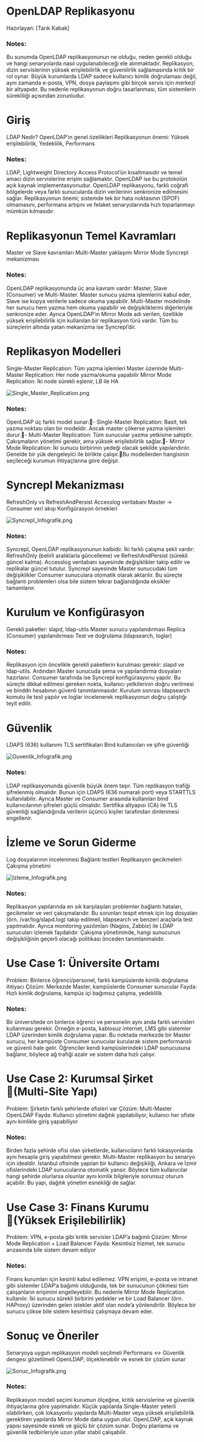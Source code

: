 <!-- Slide number: 1 -->
# OpenLDAP Replikasyonu

Hazırlayan: [Tarık Kabak]

### Notes:

Bu sunumda OpenLDAP replikasyonunun ne olduğu, neden gerekli olduğu ve hangi senaryolarda nasıl uygulanabileceği ele alınmaktadır. Replikasyon, dizin servislerinin yüksek erişilebilirlik ve güvenilirlik sağlamasında kritik bir rol oynar. Büyük kurumlarda LDAP sadece kullanıcı kimlik doğrulaması değil, aynı zamanda e-posta, VPN, dosya paylaşımı gibi birçok servis için merkezî bir altyapıdır. Bu nedenle replikasyonun doğru tasarlanması, tüm sistemlerin sürekliliği açısından zorunludur.

<!-- Slide number: 2 -->
# Giriş

LDAP Nedir?
OpenLDAP’ın genel özellikleri
Replikasyonun önemi: Yüksek erişilebilirlik, Yedeklilik, Performans

### Notes:
LDAP, Lightweight Directory Access Protocol’ün kısaltmasıdır ve temel amacı dizin servislerine erişim sağlamaktır. OpenLDAP ise bu protokolün açık kaynak implementasyonudur. OpenLDAP replikasyonu, farklı coğrafi bölgelerde veya farklı sunucularda dizin verilerinin senkronize edilmesini sağlar. Replikasyonun önemi; sistemde tek bir hata noktasının (SPOF) olmamasını, performans artışını ve felaket senaryolarında hızlı toparlanmayı mümkün kılmasıdır.

<!-- Slide number: 3 -->
# Replikasyonun Temel Kavramları

Master ve Slave kavramları
Multi-Master yaklaşımı
Mirror Mode
Syncrepl mekanizması

### Notes:
OpenLDAP replikasyonunda üç ana kavram vardır: Master, Slave (Consumer) ve Multi-Master. Master sunucu yazma işlemlerini kabul eder, Slave ise kopya verilerle sadece okuma yapabilir. Multi-Master modelinde her sunucu hem yazma hem okuma yapabilir ve değişikliklerini diğerleriyle senkronize eder. Ayrıca OpenLDAP’ın Mirror Mode adı verilen, özellikle yüksek erişilebilirlik için kullanılan bir replikasyon türü vardır. Tüm bu süreçlerin altında yatan mekanizma ise Syncrepl’dir.

<!-- Slide number: 4 -->
# Replikasyon Modelleri

Single-Master Replication: Tüm yazma işlemleri Master üzerinde
Multi-Master Replication: Her node yazma/okuma yapabilir
Mirror Mode Replication: İki node sürekli eşlenir, LB ile HA

![Single_Master_Replication.png](Picture3.jpg)

### Notes:
OpenLDAP üç farklı model sunar:- Single-Master Replication: Basit, tek yazma noktası olan bir modeldir. Ancak master çökerse yazma işlemleri durur.- Multi-Master Replication: Tüm sunucular yazma yetkisine sahiptir. Çakışmaların yönetimi gerekir, ama yüksek erişilebilirlik sağlar.- Mirror Mode Replication: İki sunucu birbirinin yedeği olacak şekilde yapılandırılır. Genelde bir yük dengeleyici ile birlikte çalışır.Bu modellerden hangisinin seçileceği kurumun ihtiyaçlarına göre değişir.

<!-- Slide number: 5 -->
# Syncrepl Mekanizması

RefreshOnly vs RefreshAndPersist
Accesslog veritabanı
Master → Consumer veri akışı
Konfigürasyon örnekleri

![Syncrepl_Infografik.png](Picture4.jpg)

### Notes:
Syncrepl, OpenLDAP replikasyonunun kalbidir. İki farklı çalışma şekli vardır: RefreshOnly (belirli aralıklarla güncelleme) ve RefreshAndPersist (sürekli güncel kalma). Accesslog veritabanı sayesinde değişiklikler takip edilir ve replikalar güncel tutulur. Syncrepl sayesinde Master sunucudaki tüm değişiklikler Consumer sunuculara otomatik olarak aktarılır. Bu süreçte bağlantı problemleri olsa bile sistem tekrar bağlandığında eksikler tamamlanır.

<!-- Slide number: 6 -->
# Kurulum ve Konfigürasyon

Gerekli paketler: slapd, ldap-utils
Master sunucu yapılandırması
Replica (Consumer) yapılandırması
Test ve doğrulama (ldapsearch, loglar)

### Notes:
Replikasyon için öncelikle gerekli paketlerin kurulması gerekir: slapd ve ldap-utils. Ardından Master sunucuda şema ve yapılandırma dosyaları hazırlanır. Consumer tarafında ise Syncrepl konfigürasyonu yapılır. Bu süreçte dikkat edilmesi gereken nokta, kullanıcı yetkilerinin doğru verilmesi ve binddn hesabının güvenli tanımlanmasıdır. Kurulum sonrası ldapsearch komutu ile test yapılır ve loglar incelenerek replikasyonun doğru çalıştığı teyit edilir.

<!-- Slide number: 7 -->
# Güvenlik

LDAPS (636) kullanımı
TLS sertifikaları
Bind kullanıcıları ve şifre güvenliği

![Guvenlik_Infografik.png](Picture4.jpg)

### Notes:
LDAP replikasyonunda güvenlik büyük önem taşır. Tüm replikasyon trafiği şifrelenmiş olmalıdır. Bunun için LDAPS (636 numaralı port) veya STARTTLS kullanılabilir. Ayrıca Master ve Consumer arasında kullanılan bind kullanıcılarının şifreleri güçlü olmalıdır. Sertifika altyapısı (CA) ile TLS güvenliği sağlandığında verilerin üçüncü kişiler tarafından dinlenmesi engellenir.

<!-- Slide number: 8 -->
# İzleme ve Sorun Giderme

Log dosyalarının incelenmesi
Bağlantı testleri
Replikasyon gecikmeleri
Çakışma yönetimi

![Izleme_Infografik.png](Picture4.jpg)

### Notes:
Replikasyon yapılarında en sık karşılaşılan problemler bağlantı hataları, gecikmeler ve veri çakışmalarıdır. Bu sorunları tespit etmek için log dosyaları (örn. /var/log/slapd.log) takip edilmeli, ldapsearch ve benzeri araçlarla test yapılmalıdır. Ayrıca monitoring yazılımları (Nagios, Zabbix) ile LDAP sunucuları izlemek faydalıdır. Çakışma yönetiminde, hangi sunucunun değişikliğinin geçerli olacağı politikası önceden tanımlanmalıdır.

<!-- Slide number: 9 -->
# Use Case 1: Üniversite Ortamı

Problem: Binlerce öğrenci/personel, farklı kampüslerde kimlik doğrulama ihtiyacı
Çözüm: Merkezde Master, kampüslerde Consumer sunucular
Fayda: Hızlı kimlik doğrulama, kampüs içi bağımsız çalışma, yedeklilik

### Notes:
Bir üniversitede on binlerce öğrenci ve personelin aynı anda farklı servisleri kullanması gerekir. Örneğin e-posta, kablosuz internet, LMS gibi sistemler LDAP üzerinden kimlik doğrulama yapar. Bu noktada merkezde bir Master sunucu, her kampüste Consumer sunucular kurularak sistem performanslı ve güvenli hale gelir. Öğrenciler kendi kampüslerindeki LDAP sunucusuna bağlanır, böylece ağ trafiği azalır ve sistem daha hızlı çalışır.

<!-- Slide number: 10 -->
# Use Case 2: Kurumsal Şirket (Multi-Site Yapı)

Problem: Şirketin farklı şehirlerde ofisleri var
Çözüm: Multi-Master OpenLDAP
Fayda: Kullanıcı yönetimi dağıtık yapılabiliyor, kullanıcı her ofiste aynı kimlikle giriş yapabiliyor

### Notes:
Birden fazla şehirde ofisi olan şirketlerde, kullanıcıların farklı lokasyonlarda aynı hesapla giriş yapabilmesi gerekir. Multi-Master replikasyon bu senaryo için idealdir. İstanbul ofisinde yapılan bir kullanıcı değişikliği, Ankara ve İzmir ofislerindeki LDAP sunucularına otomatik yansır. Böylece tüm kullanıcılar hangi şehirde olurlarsa olsunlar aynı kimlik bilgileriyle sorunsuz oturum açabilir. Bu yapı, dağıtık yönetim esnekliği de sağlar.

<!-- Slide number: 11 -->
# Use Case 3: Finans Kurumu (Yüksek Erişilebilirlik)

Problem: VPN, e-posta gibi kritik servisler LDAP’a bağımlı
Çözüm: Mirror Mode Replication + Load Balancer
Fayda: Kesintisiz hizmet, tek sunucu arızasında bile sistem devam ediyor

### Notes:
Finans kurumları için kesinti kabul edilemez. VPN erişimi, e-posta ve intranet gibi sistemler LDAP’a bağımlı olduğunda, tek bir sunucunun çökmesi tüm çalışanların erişimini engelleyebilir. Bu nedenle Mirror Mode Replication kullanılır. İki sunucu sürekli birbirini yedekler ve bir Load Balancer (örn. HAProxy) üzerinden gelen istekler aktif olan node’a yönlendirilir. Böylece bir sunucu çökse bile sistem kesintisiz çalışmaya devam eder.

<!-- Slide number: 12 -->
# Sonuç ve Öneriler

Senaryoya uygun replikasyon modeli seçilmeli
Performans ↔ Güvenlik dengesi gözetilmeli
OpenLDAP, ölçeklenebilir ve esnek bir çözüm sunar

![Sonuc_Infografik.png](Picture4.jpg)

### Notes:
Replikasyon modeli seçimi kurumun ölçeğine, kritik servislerine ve güvenlik ihtiyaçlarına göre yapılmalıdır. Küçük yapılarda Single-Master yeterli olabilirken, çok lokasyonlu yapılarda Multi-Master veya yüksek erişilebilirlik gerektiren yapılarda Mirror Mode daha uygun olur. OpenLDAP, açık kaynak yapısı sayesinde esnek ve güçlü bir çözüm sunar. Doğru planlama ve güvenlik tedbirleriyle uzun yıllar stabil çalışabilir.
